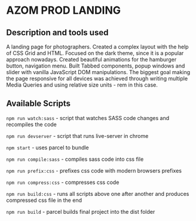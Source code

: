 # AZOM PROD LANDING

## Description and tools used

A landing page for photographers. Created a complex layout with the help of CSS Grid and HTML. Focused on the dark theme, since it is a popular approach nowadays. Created beautiful animations for the hamburger button, navigation menu. Built Tabbed components, popup windows and slider with vanilla JavaScript DOM manipulations. The biggest goal making the page responsive for all devices was achieved through writing multiple Media Queries and using relative size units - rem in this case.

## Available Scripts

`npm run watch:sass` - script that watches SASS code changes and recompiles the code

`npm run devserver` - script that runs live-server in chrome

`npm start` - uses parcel to bundle

`npm run compile:sass` - compiles sass code into css file

`npm run prefix:css` - prefixes css code with modern browsers prefixes

`npm run compress:css` - compresses css code

`npm run build:css` - runs all scripts above one after another and produces compressed css file in the end

`npm run build` - parcel builds final project into the dist folder
